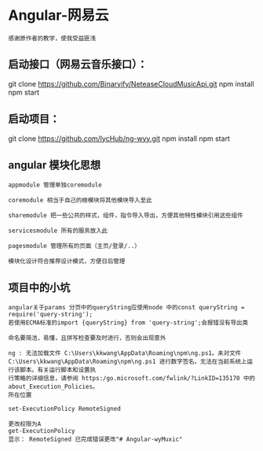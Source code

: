 # Angular-网易云
    感谢原作者的教学，使我受益匪浅

## 启动接口（网易云音乐接口）：
   git clone https://github.com/Binaryify/NeteaseCloudMusicApi.git
   npm install
   npm start

## 启动项目：
   git clone https://github.com/lycHub/ng-wyy.git
   npm install
   npm start

## angular 模块化思想
    appmodule 管理单独coremodule

    coremodule 相当于自己的根模块将其他模块导入至此

    sharemodule 把一些公共的样式，组件，指令导入导出，方便其他特性模块引用这些组件

    servicesmodule 所有的服务放入此

    pagesmodule 管理所有的页面（主页/登录/..）

    模块化设计符合推荐设计模式，方便日后管理

## 项目中的小坑
    angular关于params 分页中的queryString应使用node 中的const queryString = require('query-string');
    若使用ECMA标准的import {queryString} from 'query-string';会报错没有导出类

    命名要简洁，易懂，且拼写检查要及时进行，否则会出现意外

    ng : 无法加载文件 C:\Users\kkwang\AppData\Roaming\npm\ng.ps1。未对文件 C:\Users\kkwang\AppData\Roaming\npm\ng.ps1 进行数字签名。无法在当前系统上运行该脚本。有关运行脚本和设置执
    行策略的详细信息，请参阅 https:/go.microsoft.com/fwlink/?LinkID=135170 中的 about_Execution_Policies。
    所在位置

    set-ExecutionPolicy RemoteSigned

    更改权限为A
    get-ExecutionPolicy
    显示： RemoteSigned 已完成错误更改"# Angular-wyMuxic" 
